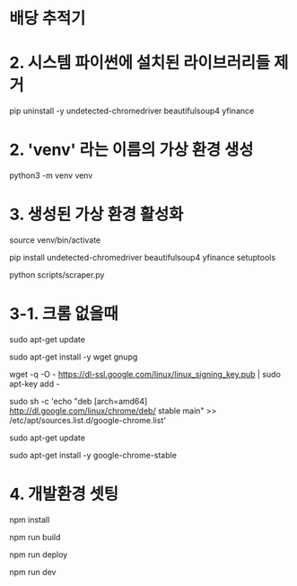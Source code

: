 # 배당 추적기



# 2. 시스템 파이썬에 설치된 라이브러리들 제거
pip uninstall -y undetected-chromedriver beautifulsoup4 yfinance

# 2. 'venv' 라는 이름의 가상 환경 생성
python3 -m venv venv


# 3. 생성된 가상 환경 활성화
source venv/bin/activate

pip install undetected-chromedriver beautifulsoup4 yfinance setuptools

python scripts/scraper.py



# 3-1. 크롬 없을때

sudo apt-get update

sudo apt-get install -y wget gnupg

wget -q -O - https://dl-ssl.google.com/linux/linux_signing_key.pub | sudo apt-key add -

sudo sh -c 'echo "deb [arch=amd64] http://dl.google.com/linux/chrome/deb/ stable main" >> /etc/apt/sources.list.d/google-chrome.list'

sudo apt-get update

sudo apt-get install -y google-chrome-stable




# 4. 개발환경 셋팅

npm install

npm run build

npm run deploy

npm run dev

